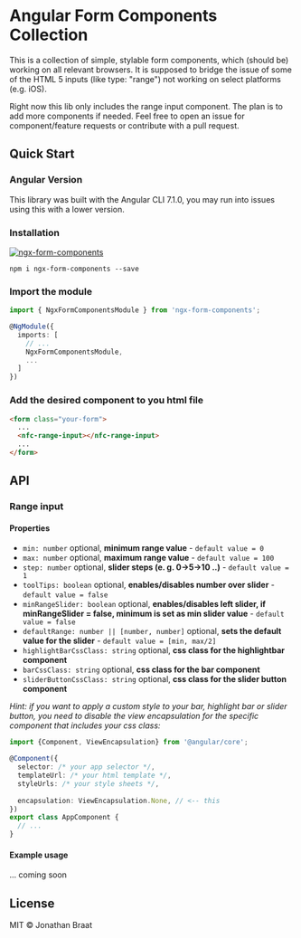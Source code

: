 # Angular Form Components Collection

This is a collection of simple, stylable form components, which (should be) working on all relevant browsers. It is supposed to bridge the issue of some of the HTML 5 inputs (like type: "range") not working on select platforms (e.g. iOS).

Right now this lib only includes the range input component. The plan is to add more components if needed. Feel free to open an issue for component/feature requests or contribute with a pull request.

## Quick Start

### Angular Version
This library was built with the Angular CLI 7.1.0, you may run into issues using this with a lower version.

### Installation
[![ngx-form-components](https://nodei.co/npm/ngx-form-components.png)](https://www.npmjs.com/package/ngx-form-components)

`npm i ngx-form-components --save`

### Import the module

```ts
import { NgxFormComponentsModule } from 'ngx-form-components';

@NgModule({
  imports: [
    // ...
    NgxFormComponentsModule,
    ...
  ]
})
```

### Add the desired component to you html file

```html
<form class="your-form">
  ...
  <nfc-range-input></nfc-range-input>
  ...
</form>
```

## API

### Range input

#### Properties

* `min: number` optional, **minimum range value** - `default value = 0`
* `max: number` optional, **maximum range value** - `default value = 100`
* `step: number` optional, **slider steps (e. g. 0->5->10 ..)** - `default value = 1`
* `toolTips: boolean` optional, **enables/disables number over slider** - `default value = false`
* `minRangeSlider: boolean` optional, **enables/disables left slider, if minRangeSlider = false, minimum is set as min slider value** - `default value = false`
* `defaultRange: number || [number, number]` optional, **sets the default value for the slider** - `default value = [min, max/2]`
* `highlightBarCssClass: string` optional, **css class for the highlightbar component**
* `barCssClass: string` optional, **css class for the bar component**
* `sliderButtonCssClass: string` optional, **css class for the slider button component**

*Hint: if you want to apply a custom style to your bar, highlight bar or slider button, you need to disable the view encapsulation for the specific component that includes your css class:*

```ts
import {Component, ViewEncapsulation} from '@angular/core';

@Component({
  selector: /* your app selector */,
  templateUrl: /* your html template */,
  styleUrls: /* your style sheets */,
  
  encapsulation: ViewEncapsulation.None, // <-- this
})
export class AppComponent {
  // ...
}
```

#### Example usage

... coming soon

## License

MIT © Jonathan Braat
